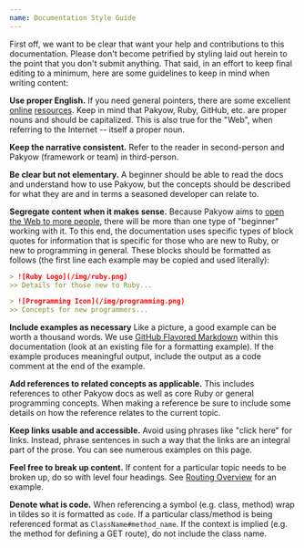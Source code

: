 ```yaml
---
name: Documentation Style Guide
---
```


First off, we want to be clear that want your help and contributions to this
documentation.  Please don't become petrified by styling laid out herein
to the point that you don't submit anything. That said, in an effort to keep
final editing to a minimum, here are some guidelines to keep in mind when
writing content:

**Use proper English.** If you need general pointers, there are some excellent
[online](http://www.englishgrammar.org/) [resources](http://www.quickanddirtytips.com/education/grammar).
Keep in mind that Pakyow, Ruby, GitHub, etc. are proper nouns and should be
capitalized. This is also true for the "Web", when referring to the Internet
-- itself a proper noun.

**Keep the narrative consistent.** Refer to the reader in second-person and
Pakyow (framework or team) in third-person.

**Be clear but not elementary.** A beginner should be able to read the docs and 
understand how to use Pakyow, but the concepts should be described for what they 
are and in terms a seasoned developer can relate to.

**Segregate content when it makes sense.** Because Pakyow aims to [open the Web
to more people](/docs/overview/democratic), there will be more than one type of
"beginner" working with it. To this end, the documentation uses specific types
of block quotes for information that is specific for those who are new to Ruby,
or new to programming in general. These blocks should be formatted as follows
(the first line each example may be copied and used literally):
```markdown
> ![Ruby Logo](/img/ruby.png)
>> Details for those new to Ruby...
```
```markdown
> ![Programming Icon](/img/programming.png)
>> Concepts for new programmers...
```

**Include examples as necessary** Like a picture, a good example can be worth a
thousand words. We use [GitHub Flavored Markdown](https://guides.github.com/features/mastering-markdown/#GitHub-flavored-markdown)
within this documentation (look at an existing file for a formatting
example). If the example produces meaningful output, include the output
as a code comment at the end of the example.

**Add references to related concepts as applicable.** This includes
references to other Pakyow docs as well as core Ruby or general
programming concepts. When making a reference be sure to include some
details on how the reference relates to the current topic.

**Keep links usable and accessible.** Avoid using phrases like "click here" for
links. Instead, phrase sentences in such a way that the links are an integral
part of the prose. You can see numerous examples on this page.

**Feel free to break up content.** If content for a particular topic
needs to be broken up, do so with level four headings. See [Routing
Overview](/docs/routing) for an example.

**Denote what is code.** When referencing a symbol (e.g. class,
method) wrap in tildes so it is formatted as `code`. If a particular
class/method is being referenced format as `ClassName#method_name`. If
the context is implied (e.g. the method for defining a GET route), do
not include the class name.
